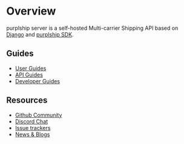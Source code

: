 
# Overview

purplship server is a self-hosted Multi-carrier Shipping API based on [Django](https://www.djangoproject.com/)
and [purplship SDK](https://sdk.purplship.com).

## Guides

  - [User Guides](user-guides/index.md)
  - [API Guides](api-guides/index.md)
  - [Developer Guides](developer-guides/architecture.md)

## Resources

- [Github Community](https://github.com/purplship/purplship-server/discussions)
- [Discord Chat](https://discord.gg/kXEa3UMRHd)
- [Issue trackers](https://github.com/purplship/purplship-server/issues)
- [News & Blogs](https://blog.purplship.com)
